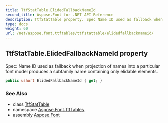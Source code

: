 ```yaml
---
title: TtfStatTable.ElidedFallbackNameId
second_title: Aspose.Font for .NET API Reference
description: TtfStatTable property. Spec Name ID used as fallback when projection of names into a particular font model produces a subfamily name containing only elidable elements
type: docs
weight: 60
url: /net/aspose.font.ttftables/ttfstattable/elidedfallbacknameid/
---
```

## TtfStatTable.ElidedFallbackNameId property

Spec: Name ID used as fallback when projection of names into a particular font model produces a subfamily name containing only elidable elements.

```csharp
public ushort ElidedFallbackNameId { get; }
```

### See Also

* class [TtfStatTable](../)
* namespace [Aspose.Font.TtfTables](../../../aspose.font.ttftables/)
* assembly [Aspose.Font](../../../)


